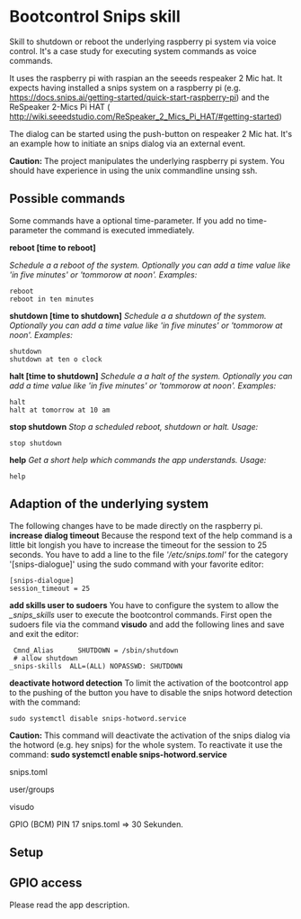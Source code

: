 # Bootcontrol  Snips skill

Skill to shutdown or reboot the underlying raspberry pi system via voice control.
It's a case study for executing system commands as voice commands.

It uses the raspberry pi with raspian an the seeeds respeaker 2 Mic hat.
It expects having installed a snips system on a raspberry pi (e.g. https://docs.snips.ai/getting-started/quick-start-raspberry-pi) and the ReSpeaker 2-Mics Pi HAT ( http://wiki.seeedstudio.com/ReSpeaker_2_Mics_Pi_HAT/#getting-started)

The dialog can be started using the push-button on respeaker 2 Mic hat.
It's an example how to initiate an snips dialog via an external event.

**Caution:** The project manipulates the underlying raspberry pi system. You should have experience in using the unix commandline unsing ssh.


## Possible commands
Some commands have a optional time-parameter. If you add no time-parameter the command is executed immediately.


**reboot [time to reboot]**

_Schedule a a reboot of the system. Optionally you can add a time value like 'in five minutes' or 'tommorow at noon'.
       Examples:_
```
reboot
reboot in ten minutes
```

**shutdown  [time to shutdown]**
_Schedule a a shutdown of the system. Optionally you can add a time value like 'in five minutes' or 'tommorow at noon'. Examples:_
```
shutdown
shutdown at ten o clock
```
**halt  [time to shutdown]**
_Schedule a a halt of the system. Optionally you can add a time value like 'in five minutes' or 'tommorow at noon'. Examples:_
```
halt
halt at tomorrow at 10 am
```
**stop shutdown**
_Stop a scheduled reboot, shutdown or halt. Usage:_
```
stop shutdown
```
**help**
_Get a short help which commands the app understands. Usage:_
```
help
```

## Adaption of the underlying system
The following changes have to be made directly on the raspberry pi.
**increase dialog timeout**
Because the respond text of the help command is a little bit longish you have to increase the timeout for the session to 25 seconds.
You have to add a line to the file *'/etc/snips.toml'* for the category '[snips-dialogue]' using the sudo command with your favorite editor:
```
[snips-dialogue]
session_timeout = 25

```

**add skills user to sudoers**
You have to configure the system to allow the _\_snips_skills_ user to execute the bootcontrol commands.
First open the sudoers file via the command **visudo** and add the following lines and save and exit the editor:
```
 Cmnd_Alias      SHUTDOWN = /sbin/shutdown
 # allow shutdown
_snips-skills  ALL=(ALL) NOPASSWD: SHUTDOWN

```  

**deactivate hotword detection**
To limit the activation of the bootcontrol app to the pushing of the button you have to disable the snips hotword detection with the command:
```
sudo systemctl disable snips-hotword.service
```
**Caution:** This command will deactivate the activation of the snips dialog via the hotword (e.g. hey snips) for the whole system. To reactivate it use the command: **sudo systemctl enable snips-hotword.service**

snips.toml

user/groups

visudo

GPIO (BCM) PIN 17
snips.toml => 30 Sekunden.

## Setup

## GPIO access

Please read the app description.

